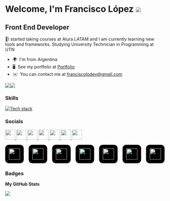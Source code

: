 Welcome, I'm Francisco López ![](https://user-images.githubusercontent.com/18350557/176309783-0785949b-9127-417c-8b55-ab5a4333674e.gif)
=================================================================================================================================

Front End Developer
-------------------

🌱I started taking courses at Alura LATAM and I am currently learning new tools and frameworks. Studying University Technician in Programming at UTN

* 🌍  I'm from Argentina
* 🖥️  See my portfolio at [Portfolio](http://franciscolodev.com/)
* ✉️  You can contact me at [franciscolodev@gmail.com](mailto:franciscolodev@gmail.com)

<a href="https://www.github.com/franciscolodev" target="_blank" rel="noreferrer"><img
src="https://img.shields.io/github/followers/franciscolodev?logo=github&style=for-the-badge&color=0891b2&labelColor=1c1917" /></a><a href="https://www.x.com/franciscolodev" target="_blank" rel="noreferrer"><img
src="https://img.shields.io/twitter/follow/franciscolodev?logo=twitter&style=for-the-badge&color=0891b2&labelColor=1c1917"
/></a>

### Skills

<p align="left">
  <a href="https://skillicons.dev">
    <img src="https://skillicons.dev/icons?i=html,css,tailwind,js,typescript,react,nodejs,astro,git,github,bash,npm,mongodb,docker,firebase,googlecloud,powershell,vscode,figma,vercel,hostinger&theme=dark&perline=10" alt="Tech stack" />
  </a>
</p>

### Socials

<p align="left"> <a href="https://discord.com/users/franciscolodev" target="_blank" rel="noreferrer"> <picture> <source media="(prefers-color-scheme: dark)" srcset="https://raw.githubusercontent.com/danielcranney/readme-generator/main/public/icons/socials/discord-dark.svg" /> <source media="(prefers-color-scheme: light)" srcset="https://raw.githubusercontent.com/danielcranney/readme-generator/main/public/icons/socials/discord.svg" /> <img src="https://raw.githubusercontent.com/danielcranney/readme-generator/main/public/icons/socials/discord.svg" width="32" height="32" /> </picture> </a> <a href="https://www.github.com/franciscolodev" target="_blank" rel="noreferrer"> <picture> <source media="(prefers-color-scheme: dark)" srcset="https://raw.githubusercontent.com/danielcranney/readme-generator/main/public/icons/socials/github-dark.svg" /> <source media="(prefers-color-scheme: light)" srcset="https://raw.githubusercontent.com/danielcranney/readme-generator/main/public/icons/socials/github.svg" /> <img src="https://raw.githubusercontent.com/danielcranney/readme-generator/main/public/icons/socials/github.svg" width="32" height="32" /> </picture> </a> <a href="http://www.instagram.com/franciscolodev" target="_blank" rel="noreferrer"> <picture> <source media="(prefers-color-scheme: dark)" srcset="https://raw.githubusercontent.com/danielcranney/readme-generator/main/public/icons/socials/instagram-dark.svg" /> <source media="(prefers-color-scheme: light)" srcset="https://raw.githubusercontent.com/danielcranney/readme-generator/main/public/icons/socials/instagram.svg" /> <img src="https://raw.githubusercontent.com/danielcranney/readme-generator/main/public/icons/socials/instagram.svg" width="32" height="32" /> </picture> </a> <a href="https://www.linkedin.com/in/franciscolodev" target="_blank" rel="noreferrer"> <picture> <source media="(prefers-color-scheme: dark)" srcset="https://raw.githubusercontent.com/danielcranney/readme-generator/main/public/icons/socials/linkedin-dark.svg" /> <source media="(prefers-color-scheme: light)" srcset="https://raw.githubusercontent.com/danielcranney/readme-generator/main/public/icons/socials/linkedin.svg" /> <img src="https://raw.githubusercontent.com/danielcranney/readme-generator/main/public/icons/socials/linkedin.svg" width="32" height="32" /> </picture> </a> <a href="https://franciscolodev.com" target="_blank" rel="noreferrer"> <picture> <source media="(prefers-color-scheme: dark)" srcset="https://raw.githubusercontent.com/danielcranney/readme-generator/main/public/icons/socials/rss-dark.svg" /> <source media="(prefers-color-scheme: light)" srcset="https://raw.githubusercontent.com/danielcranney/readme-generator/main/public/icons/socials/rss.svg" /> <img src="https://raw.githubusercontent.com/danielcranney/readme-generator/main/public/icons/socials/rss.svg" width="32" height="32" /> </picture> </a> <a href="https://www.x.com/franciscolodev" target="_blank" rel="noreferrer"> <picture> <source media="(prefers-color-scheme: dark)" srcset="https://raw.githubusercontent.com/danielcranney/readme-generator/main/public/icons/socials/twitter-dark.svg" /> <source media="(prefers-color-scheme: light)" srcset="https://raw.githubusercontent.com/danielcranney/readme-generator/main/public/icons/socials/twitter.svg" /> <img src="https://raw.githubusercontent.com/danielcranney/readme-generator/main/public/icons/socials/twitter.svg" width="32" height="32" /> </picture> </a> <a href="https://www.youtube.com/@franciscolodev" target="_blank" rel="noreferrer"> <picture> <source media="(prefers-color-scheme: dark)" srcset="https://raw.githubusercontent.com/danielcranney/readme-generator/main/public/icons/socials/youtube-dark.svg" /> <source media="(prefers-color-scheme: light)" srcset="https://raw.githubusercontent.com/danielcranney/readme-generator/main/public/icons/socials/youtube.svg" /> <img src="https://raw.githubusercontent.com/danielcranney/readme-generator/main/public/icons/socials/youtube.svg" width="32" height="32" /> </picture> </a></p>

<p align="left" style="display: flex; gap: 16px;">
  <a href="https://discord.com/users/franciscolodev" target="_blank" rel="noreferrer" style="background: #000; border-radius: 12px; padding: 12px; display: inline-block;">
    <img src="https://raw.githubusercontent.com/danielcranney/readme-generator/main/public/icons/socials/discord.svg" width="36" height="36" />
  </a>
  <a href="https://www.github.com/franciscolodev" target="_blank" rel="noreferrer" style="background: #000; border-radius: 12px; padding: 12px; display: inline-block;">
    <img src="https://raw.githubusercontent.com/danielcranney/readme-generator/main/public/icons/socials/github.svg" width="36" height="36" />
  </a>
  <a href="http://www.instagram.com/franciscolodev" target="_blank" rel="noreferrer" style="background: #000; border-radius: 12px; padding: 12px; display: inline-block;">
    <img src="https://raw.githubusercontent.com/danielcranney/readme-generator/main/public/icons/socials/instagram.svg" width="36" height="36" />
  </a>
  <a href="https://www.linkedin.com/in/franciscolodev" target="_blank" rel="noreferrer" style="background: #000; border-radius: 12px; padding: 12px; display: inline-block;">
    <img src="https://raw.githubusercontent.com/danielcranney/readme-generator/main/public/icons/socials/linkedin.svg" width="36" height="36" />
  </a>
  <a href="https://franciscolodev.com" target="_blank" rel="noreferrer" style="background: #000; border-radius: 12px; padding: 12px; display: inline-block;">
    <img src="https://raw.githubusercontent.com/danielcranney/readme-generator/main/public/icons/socials/rss.svg" width="36" height="36" />
  </a>
  <a href="https://www.x.com/franciscolodev" target="_blank" rel="noreferrer" style="background: #000; border-radius: 12px; padding: 12px; display: inline-block;">
    <img src="https://raw.githubusercontent.com/danielcranney/readme-generator/main/public/icons/socials/twitter.svg" width="36" height="36" />
  </a>
  <a href="https://www.youtube.com/@franciscolodev" target="_blank" rel="noreferrer" style="background: #000; border-radius: 12px; padding: 12px; display: inline-block;">
    <img src="https://raw.githubusercontent.com/danielcranney/readme-generator/main/public/icons/socials/youtube.svg" width="36" height="36" />
  </a>
</p>



### Badges

<b>My GitHub Stats</b>

<a href="http://www.github.com/franciscolodev"><img src="https://github-readme-streak-stats.herokuapp.com/?user=franciscolodev&stroke=ffffff&background=1c1917&ring=0891b2&fire=0891b2&currStreakNum=ffffff&currStreakLabel=0891b2&sideNums=ffffff&sideLabels=ffffff&dates=ffffff&hide_border=true" /></a>
